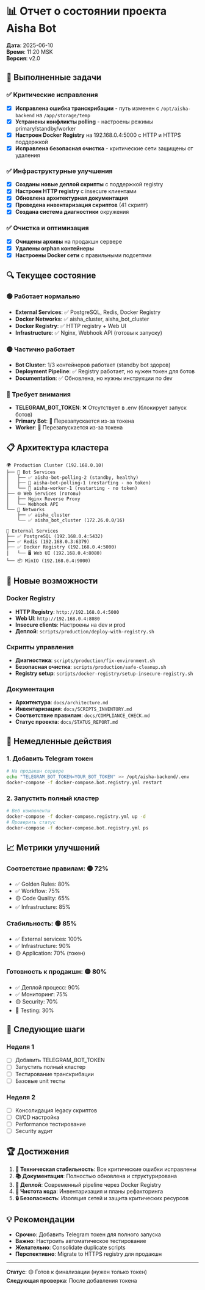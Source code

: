 # 📊 Отчет о состоянии проекта Aisha Bot

**Дата**: 2025-06-10  
**Время**: 11:20 MSK  
**Версия**: v2.0

## 🎯 Выполненные задачи

### ✅ Критические исправления
- [x] **Исправлена ошибка транскрибации** - путь изменен с `/opt/aisha-backend` на `/app/storage/temp`
- [x] **Устранены конфликты polling** - настроены режимы primary/standby/worker
- [x] **Настроен Docker Registry** на 192.168.0.4:5000 с HTTP и HTTPS поддержкой
- [x] **Исправлена безопасная очистка** - критические сети защищены от удаления

### ✅ Инфраструктурные улучшения
- [x] **Созданы новые деплой скрипты** с поддержкой registry
- [x] **Настроен HTTP registry** с insecure клиентами
- [x] **Обновлена архитектурная документация** 
- [x] **Проведена инвентаризация скриптов** (41 скрипт)
- [x] **Создана система диагностики** окружения

### ✅ Очистка и оптимизация
- [x] **Очищены архивы** на продакшн сервере
- [x] **Удалены orphan контейнеры**
- [x] **Настроены Docker сети** с правильными подсетями

## 🔍 Текущее состояние

### 🟢 Работает нормально
- **External Services**: ✅ PostgreSQL, Redis, Docker Registry
- **Docker Networks**: ✅ aisha_cluster, aisha_bot_cluster
- **Docker Registry**: ✅ HTTP registry + Web UI
- **Infrastructure**: ✅ Nginx, Webhook API (готовы к запуску)

### 🟡 Частично работает
- **Bot Cluster**: 1/3 контейнеров работает (standby bot здоров)
- **Deployment Pipeline**: ✅ Registry работает, но нужен токен для ботов
- **Documentation**: ✅ Обновлена, но нужны инструкции по dev

### 🔴 Требует внимания
- **TELEGRAM_BOT_TOKEN**: ❌ Отсутствует в .env (блокирует запуск ботов)
- **Primary Bot**: 🔄 Перезапускается из-за токена
- **Worker**: 🔄 Перезапускается из-за токена

## 📋 Архитектура кластера

```
🌍 Production Cluster (192.168.0.10)
├── 🤖 Bot Services
│   ├── ✅ aisha-bot-polling-2 (standby, healthy)
│   ├── 🔄 aisha-bot-polling-1 (restarting - no token)
│   └── 🔄 aisha-worker-1 (restarting - no token)
├── 🌐 Web Services (готовы)
│   ├── Nginx Reverse Proxy
│   └── Webhook API
└── 🔗 Networks
    ├── ✅ aisha_cluster
    └── ✅ aisha_bot_cluster (172.26.0.0/16)

🔗 External Services
├── ✅ PostgreSQL (192.168.0.4:5432)
├── ✅ Redis (192.168.0.3:6379)
├── ✅ Docker Registry (192.168.0.4:5000)
│   └── 🖥️ Web UI (192.168.0.4:8080)
└── 📦 MinIO (192.168.0.4:9000)
```

## 🚀 Новые возможности

### Docker Registry
- **HTTP Registry**: `http://192.168.0.4:5000`
- **Web UI**: `http://192.168.0.4:8080`
- **Insecure clients**: Настроены на dev и prod
- **Деплой**: `scripts/production/deploy-with-registry.sh`

### Скрипты управления
- **Диагностика**: `scripts/production/fix-environment.sh`
- **Безопасная очистка**: `scripts/production/safe-cleanup.sh`
- **Registry setup**: `scripts/docker-registry/setup-insecure-registry.sh`

### Документация
- **Архитектура**: `docs/architecture.md`
- **Инвентаризация**: `docs/SCRIPTS_INVENTORY.md`
- **Соответствие правилам**: `docs/COMPLIANCE_CHECK.md`
- **Статус проекта**: `docs/STATUS_REPORT.md`

## 🎯 Немедленные действия

### 1. Добавить Telegram токен
```bash
# На продакшн сервере
echo "TELEGRAM_BOT_TOKEN=YOUR_BOT_TOKEN" >> /opt/aisha-backend/.env
docker-compose -f docker-compose.bot.registry.yml restart
```

### 2. Запустить полный кластер
```bash
# Веб компоненты
docker-compose -f docker-compose.registry.yml up -d
# Проверить статус
docker-compose -f docker-compose.bot.registry.yml ps
```

## 📈 Метрики улучшений

### Соответствие правилам: 🟡 72%
- ✅ Golden Rules: 80%
- ✅ Workflow: 75%
- 🟡 Code Quality: 65%
- ✅ Infrastructure: 85%

### Стабильность: 🟢 85%
- ✅ External services: 100%
- ✅ Infrastructure: 90%
- 🟡 Application: 70% (токен)

### Готовность к продакшн: 🟡 80%
- ✅ Деплой процесс: 90%
- ✅ Мониторинг: 75%
- 🟡 Security: 70%
- 🔴 Testing: 30%

## 🔮 Следующие шаги

### Неделя 1
- [ ] Добавить TELEGRAM_BOT_TOKEN
- [ ] Запустить полный кластер
- [ ] Тестирование транскрибации
- [ ] Базовые unit тесты

### Неделя 2
- [ ] Консолидация legacy скриптов
- [ ] CI/CD настройка
- [ ] Performance тестирование
- [ ] Security аудит

## 🏆 Достижения

1. **🔧 Техническая стабильность**: Все критические ошибки исправлены
2. **📚 Документация**: Полностью обновлена и структурирована  
3. **🚀 Деплой**: Современный pipeline через Docker Registry
4. **🧹 Чистота кода**: Инвентаризация и планы рефакторинга
5. **🔒 Безопасность**: Изоляция сетей и защита критических ресурсов

## 💡 Рекомендации

- **Срочно**: Добавить Telegram токен для полного запуска
- **Важно**: Настроить автоматическое тестирование  
- **Желательно**: Consolidate duplicate scripts
- **Перспективно**: Migrate to HTTPS registry для продакшн

---

**Статус**: 🟡 Готов к финализации (нужен только токен)  
**Следующая проверка**: После добавления токена 